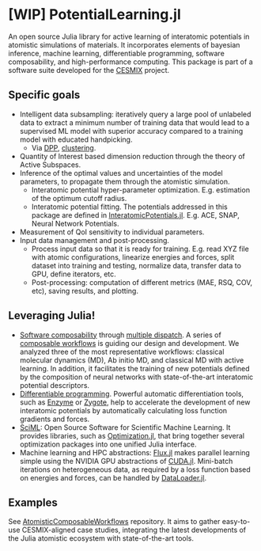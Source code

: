 # [WIP] PotentialLearning.jl

An open source Julia library for active learning of interatomic potentials in atomistic simulations of materials. It incorporates elements of bayesian inference, machine learning, differentiable programming,  software composability, and high-performance computing. This package is part of a software suite developed for the [CESMIX](https://computing.mit.edu/cesmix/) project.

## Specific goals
- Intelligent data subsampling: iteratively query a large pool of unlabeled data to extract a minimum number of training data that would lead to a supervised ML model with superior accuracy compared to a training model with educated handpicking.
    - Via [DPP](), [clustering](https://docs.google.com/document/d/1SWAanEWQkpsbr2lqetMO3uvdX_QK-Z7dwrgPaM1Dl0o/edit).
- Quantity of Interest based dimension reduction through the theory of Active Subspaces.
- Inference of the optimal values and uncertainties of the model parameters, to propagate them through the atomistic simulation.
    - Interatomic potential hyper-parameter optimization. E.g.  estimation of the optimum cutoff radius.
    - Interatomic potential fitting. The potentials addressed in this package are defined in [InteratomicPotentials.jl](https://github.com/cesmix-mit/InteratomicPotentials.jl). E.g. ACE, SNAP, Neural Network Potentials.
- Measurement of QoI sensitivity to individual parameters. 
- Input data management and post-processing.
  - Process input data so that it is ready for training. E.g. read XYZ file with atomic configurations, linearize energies and forces, split dataset into training and testing, normalize data, transfer data to GPU, define iterators, etc.
  - Post-processing: computation of different metrics (MAE, RSQ, COV, etc), saving results, and plotting.


## Leveraging Julia!
- [Software composability](https://julialang.org/) through [multiple dispatch](https://www.youtube.com/watch?v=kc9HwsxE1OY). A series of [composable workflows](https://github.com/cesmix-mit/AtomisticComposableWorkflows) is guiding our design and development. We analyzed three of the most representative workflows: classical molecular dynamics (MD), Ab initio MD, and classical MD with active learning. In addition, it facilitates the training of new  potentials defined by the composition of neural networks with state-of-the-art interatomic potential descriptors.
- [Differentiable programming](https://fluxml.ai/blog/2019/02/07/what-is-differentiable-programming.html). Powerful automatic differentiation tools, such as [Enzyme](https://enzyme.mit.edu/julia/) or [Zygote](https://fluxml.ai/Zygote.jl/latest/), help to accelerate the development of new interatomic potentials by automatically calculating loss function gradients and forces.
- [SciML](https://sciml.ai/): Open Source Software for Scientific Machine Learning. It provides libraries, such as [Optimization.jl](https://github.com/SciML/Optimization.jl), that bring together several optimization packages into one unified Julia interface. 
- Machine learning and HPC abstractions: [Flux.jl](https://fluxml.ai/Flux.jl/stable/) makes parallel learning simple using the NVIDIA GPU abstractions of [CUDA.jl](https://cuda.juliagpu.org/stable/). Mini-batch iterations on heterogeneous data, as required by a loss function based on energies and forces, can be handled by [DataLoader.jl](https://fluxml.ai/Flux.jl/v0.10/data/dataloader/).


## Examples

See [AtomisticComposableWorkflows](https://github.com/cesmix-mit/AtomisticComposableWorkflows) repository. It aims to gather easy-to-use CESMIX-aligned case studies, integrating the latest developments of the Julia atomistic ecosystem with state-of-the-art tools.

